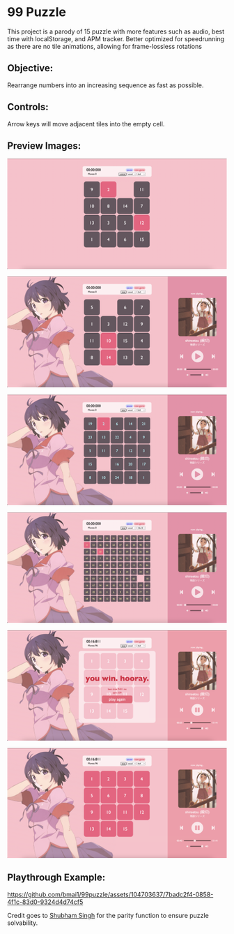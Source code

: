 # 99 Puzzle
This project is a parody of 15 puzzle with more features such as audio, best time with localStorage, and APM tracker.
Better optimized for speedrunning as there are no tile animations, allowing for frame-lossless rotations


## Objective: 
Rearrange numbers into an increasing sequence as fast as possible.


## Controls: 
Arrow keys will move adjacent tiles into the empty cell. 


## Preview Images:

![demo](/preview/demo.png)

![demo 4x4 board](/preview/demo4x4.png)

![demo 5x5 board](/preview/demo5x5.png)

![demo 10x10 board](/preview/demo10x10.png)

![demo victory popup](/preview/demo_stats.png)

![demo victory screen](/preview/demo_win.png)

## Playthrough Example: 

https://github.com/bmai1/99puzzle/assets/104703637/7badc2f4-0858-4f1c-83d0-9324d4d74cf5

Credit goes to [Shubham Singh](https://github.com/imshubhamsingh/15-puzzle/commit/e016ad30a9560d2450618a99e9e5b218123f50ae#diff-8478a7bac0240dc851826c916a23b44e3e318bf3e480424aea77d533e1d770fe) for the parity function to ensure puzzle solvability.
